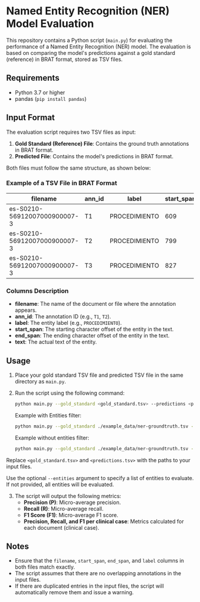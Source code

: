 # Named Entity Recognition (NER) Model Evaluation

This repository contains a Python script (`main.py`) for evaluating the performance of a Named Entity Recognition (NER) model. The evaluation is based on comparing the model's predictions against a gold standard (reference) in BRAT format, stored as TSV files.

## Requirements

- Python 3.7 or higher
- pandas (`pip install pandas`)

## Input Format

The evaluation script requires two TSV files as input:
1. **Gold Standard (Reference) File**: Contains the ground truth annotations in BRAT format.
2. **Predicted File**: Contains the model's predictions in BRAT format.

Both files must follow the same structure, as shown below:

### Example of a TSV File in BRAT Format

| filename                      | ann_id | label          | start_span | end_span | text                          |
|-------------------------------|--------|----------------|------------|----------|-------------------------------|
| es-S0210-56912007000900007-3  | T1     | PROCEDIMIENTO  | 609        | 643      | tomografía computarizada abdominal |
| es-S0210-56912007000900007-3  | T2     | PROCEDIMIENTO  | 799        | 824      | intubada orotraquealmente      |
| es-S0210-56912007000900007-3  | T3     | PROCEDIMIENTO  | 827        | 861      | conectada a un respirador mecánico |

### Columns Description
- **filename**: The name of the document or file where the annotation appears.
- **ann_id**: The annotation ID (e.g., `T1`, `T2`).
- **label**: The entity label (e.g., `PROCEDIMIENTO`).
- **start_span**: The starting character offset of the entity in the text.
- **end_span**: The ending character offset of the entity in the text.
- **text**: The actual text of the entity.

## Usage

1. Place your gold standard TSV file and predicted TSV file in the same directory as `main.py`.
2. Run the script using the following command:
   ```bash
   python main.py --gold_standard <gold_standard.tsv> --predictions <predictions.tsv> [--entities ENTITY1 ENTITY2 ...]
   ```

   Example with Entities filter:
   ```bash 
   python main.py --gold_standard ./example_data/ner-groundtruth.tsv --predictions ./example_data/ner-prediction.tsv --entities enfermedad procedure 
   ```

   Example without entities filter:
   ```bash 
   python main.py --gold_standard ./example_data/ner-groundtruth.tsv --predictions ./example_data/ner-prediction.tsv 
   ```


Replace `<gold_standard.tsv>` and `<predictions.tsv>` with the paths to your input files.

Use the optional `--entities` argument to specify a list of entities to evaluate. If not provided, all entities will be evaluated.

3. The script will output the following metrics:
   - **Precision (P)**: Micro-average precision.
   - **Recall (R)**: Micro-average recall.
   - **F1 Score (F1)**: Micro-average F1 score.
   - **Precision, Recall, and F1 per clinical case**: Metrics calculated for each document (clinical case).

## Notes
- Ensure that the `filename`, `start_span`, `end_span`, and `label` columns in both files match exactly.
- The script assumes that there are no overlapping annotations in the input files.
- If there are duplicated entries in the input files, the script will automatically remove them and issue a warning.
